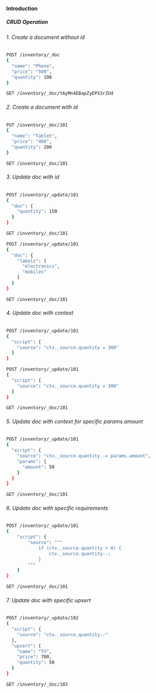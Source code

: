 #### Introduction

##### CRUD Operation
###### 1. Create a document without id
```bash
POST /inventory/_doc
{
  "name": "Phone",
  "price": "500",
  "quantity": 100
}

GET /inventory/_doc/tAyMn4EBapZyEPX3rZUd
```

###### 2. Create a document with id
```bash
PUT /inventory/_doc/101
{
  "name": "Tablet",
  "price": "400",
  "quantity": 200
}

GET /inventory/_doc/101
```

###### 3. Update doc with id
```bash
POST /inventory/_update/101
{
  "doc": {
    "quantity": 150
  }
}

GET /inventory/_doc/101
```
```bash
POST /inventory/_update/101
{
  "doc": {
    "labels": [
      "electronics",
      "mobiles"
    ]
  }
}

GET /inventory/_doc/101
```

###### 4. Update doc with context
```bash
POST /inventory/_update/101
{
  "script": {
    "source": "ctx._source.quantity = 300"
  }
}

POST /inventory/_update/101
{
  "script": {
    "source": "ctx._source.quantity = 300"
  }
}

GET /inventory/_doc/101
```

###### 5. Update doc with context for specific params.amount
```bash
POST /inventory/_update/101
{
  "script": {
    "source": "ctx._source.quantity -= params.amount",
    "params": {
      "amount": 50
    }
  }
}

GET /inventory/_doc/101
```

###### 6. Update doc with specific requirements
```bash
POST /inventory/_update/101
{
	"script": {
		"source": """
    		if (ctx._source.quantity > 0) {
				ctx._source.quantity--;
			}
		"""	
	}
}

GET /inventory/_doc/101
```

###### 7. Update doc with specific upsert
```bash
POST /inventory/_update/102
{
  "script": {
    "source": "ctx._source.quantity--"
  },
  "upsert": {
    "name": "TV",
    "price": 700,
    "quantity": 50
  }
}

GET /inventory/_doc/102
```
